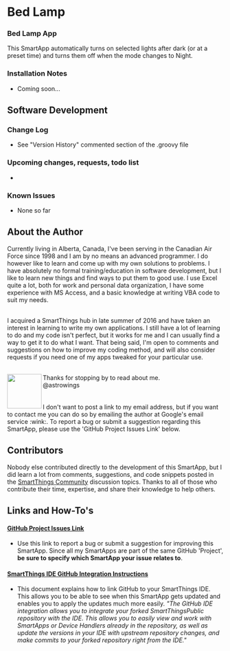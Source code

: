 # Bed Lamp

### Bed Lamp App
This SmartApp automatically turns on selected lights after dark (or at a preset time) and turns them off when the mode changes to Night.

### Installation Notes
* Coming soon...

## Software Development
### Change Log
* See "Version History" commented section of the .groovy file

### Upcoming changes, requests, todo list
* 

### Known Issues
* None so far

## About the Author
Currently living in Alberta, Canada, I've been serving in the Canadian Air Force since 1998 and I am by no means an advanced programmer. I do however like to learn and come up with my own solutions to problems. I have absolutely no formal training/education in software development, but I like to learn new things and find ways to put them to good use. I use Excel quite a lot, both for work and personal data organization, I have some experience with MS Access, and a basic knowledge at writing VBA code to suit my needs.<br><br>

I acquired a SmartThings hub in late summer of 2016 and have taken an interest in learning to write my own applications. I still have a lot of learning to do and my code isn't perfect, but it works for me and I can usually find a way to get it to do what I want. That being said, I'm open to comments and suggestions on how to improve my coding method, and will also consider requests if you need one of my apps tweaked for your particular use.<br><br>

<img src="https://raw.githubusercontent.com/astrowings/SmartThings/master/images/clown.JPG" width="80" height="80" align="left">
Thanks for stopping by to read about me.<br>
@astrowings
<br><br><br>
I don't want to post a link to my email address, but if you want to contact me you can do so by emailing the author at Google's email service :wink:. To report a bug or submit a suggestion regarding this SmartApp, please use the 'GitHub Project Issues Link' below.

## Contributors
Nobody else contributed directly to the development of this SmartApp, but I did learn a lot from comments, suggestions, and code snippets posted in the [SmartThings Community](https://community.smartthings.com/) discussion topics. Thanks to all of those who contribute their time, expertise, and share their knowledge to help others.

## Links and How-To's
#### [GitHub Project Issues Link](https://github.com/astrowings/SmartThings/issues)
* Use this link to report a bug or submit a suggestion for improving this SmartApp. Since all my SmartApps are part of the same GitHub 'Project', __be sure to specify which SmartApp your issue relates to__.

#### [SmartThings IDE GitHub Integration Instructions](http://docs.smartthings.com/en/latest/tools-and-ide/github-integration.html)
* This document explains how to link GitHub to your SmartThings IDE. This allows you to be able to see when this SmartApp gets updated and enables you to apply the updates much more easily. _"The GitHub IDE integration allows you to integrate your forked SmartThingsPublic repository with the IDE. This allows you to easily view and work with SmartApps or Device Handlers already in the repository, as well as update the versions in your IDE with upstream repository changes, and make commits to your forked repository right from the IDE."_
